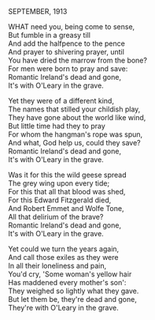 SEPTEMBER, 1913  
  
WHAT need you, being come to sense,  
But fumble in a greasy till  
And add the halfpence to the pence  
And prayer to shivering prayer, until  
You have dried the marrow from the bone?  
For men were born to pray and save:  
Romantic Ireland's dead and gone,  
It's with O'Leary in the grave.  
  
Yet they were of a different kind,  
The names that stilled your childish play,  
They have gone about the world like wind,  
But little time had they to pray  
For whom the hangman's rope was spun,  
And what, God help us, could they save?  
Romantic Ireland's dead and gone,  
It's with O'Leary in the grave.  
  
Was it for this the wild geese spread  
The grey wing upon every tide;  
For this that all that blood was shed,  
For this Edward Fitzgerald died,  
And Robert Emmet and Wolfe Tone,  
All that delirium of the brave?  
Romantic Ireland's dead and gone,  
It's with O'Leary in the grave.  
  
Yet could we turn the years again,  
And call those exiles as they were  
In all their loneliness and pain,  
You'd cry, 'Some woman's yellow hair  
Has maddened every mother's son':  
They weighed so lightly what they gave.  
But let them be, they're dead and gone,  
They're with O'Leary in the grave.  
